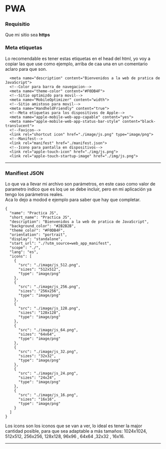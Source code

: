 #  PWA

### Requisitio

Que mi sitio sea  **https**

### Meta etiquetas

Lo recomendable es tener estas etiquetas en el head del html, yo voy a copiar las que use como ejemplo, arriba de caa una en un comentario aclaro para que son. <br>

```
  <meta name="description" content="Bienvenidos a la web de pratica de JavaScript">
  <!--Color para barra de navegacion-->
  <meta name="theme-color" content="#F0DB4F">
  <!--Sitio optimizdo para movil-->
  <meta name="MobileOptimizer" content="width">
  <!--Sitio amistoso para movil-->
  <meta name="HandheldFriendly" content="true">
  <!--Meta etiquetas para los dispositivos de Apple-->
  <meta name="apple-mobile-web-app-capable" content="yes">
  <meta name="apple-mobile-web-app-status-bar-style" content="black-translucent">
  <!--Favicon-->
  <link rel="shortcut icon" href="./image/js.png" type="image/png">
  <!--Manifest-->
  <link rel="manifest" href="./manifest.json">
  <!--Icono para pantalla en dispositivos-->
  <link rel="apple-touch-icon" href="./img/js.png">
  <link rel="apple-touch-startup-image" href="./img/js.png">
```

---

### Manifiest JSON

Lo que va a llevar mi archivo son parámetros, en este caso como valor de parametro indico que es loq ue se debe incluir, pero en mi aplicación ya tengo los parámetros reales. <br>
Aca lo dejo a modod e ejemplo para saber que hay que completar. <br>

```
{
  "name": "Practica JS",
  "short_name": "Practica JS",
  "description": "Bienvenidos a la web de pratica de JavaScript",
  "background_color": "#2B2B2B",
  "theme_color": "#F0DB4F",
  "orientation": "portrait",
  "display": "standalone",
  "start_url": "./?utm_source=web_app_manifest",
  "scope": "./",
  "lang": "es",
  "icons": [
    {
      "src": "./image/js_512.png",
      "sizes": "512x512",
      "type": "image/png"
    },
    {
      "src": "./image/js_256.png",
      "sizes": "256x256",
      "type": "image/png"
    },
    {
      "src": "./image/js_128.png",
      "sizes": "128x128",
      "type": "image/png"
    },
    {
      "src": "./image/js_64.png",
      "sizes": "64x64",
      "type": "image/png"
    },
    {
      "src": "./image/js_32.png",
      "sizes": "32x32",
      "type": "image/png"
    },
    {
      "src": "./image/js_24.png",
      "sizes": "24x24",
      "type": "image/png"
    },
    {
      "src": "./image/js_16.png",
      "sizes": "16x16",
      "type": "image/png"
    }
  ]
}
```
Los icons son los iconos que se van a ver, lo ideal es tener la major cantidad posible, para que sea adaptable a más tamaños: 1024x1024, 512x512, 256x256, 128x128, 96x96 , 64x64 ,32x32 , 16x16.

---

 
